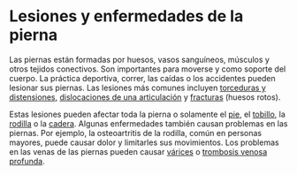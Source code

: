 Lesiones y enfermedades de la pierna
====================================


Las piernas están formadas por huesos, vasos sanguíneos, músculos y otros tejidos conectivos. Son importantes para moverse y como soporte del cuerpo. La práctica deportiva, correr, las caídas o los accidentes pueden lesionar sus piernas. Las lesiones más comunes incluyen [torceduras y distensiones](https://medlineplus.gov/spanish/sprainsandstrains.html), [dislocaciones de una articulación](https://medlineplus.gov/spanish/dislocations.html) y [fracturas](https://medlineplus.gov/spanish/fractures.html) (huesos rotos).


Estas lesiones pueden afectar toda la pierna o solamente el [pie](https://medlineplus.gov/spanish/footinjuriesanddisorders.html), el [tobillo](https://medlineplus.gov/spanish/ankleinjuriesanddisorders.html), la [rodilla](https://medlineplus.gov/spanish/kneeinjuriesanddisorders.html) o la [cadera](https://medlineplus.gov/spanish/hipinjuriesanddisorders.html). Algunas enfermedades también causan problemas en las piernas. Por ejemplo, la osteoartritis de la rodilla, común en personas mayores, puede causar dolor y limitarles sus movimientos. Los problemas en las venas de las piernas pueden causar [várices](https://medlineplus.gov/spanish/varicoseveins.html) o [trombosis venosa profunda](https://medlineplus.gov/spanish/deepveinthrombosis.html).

